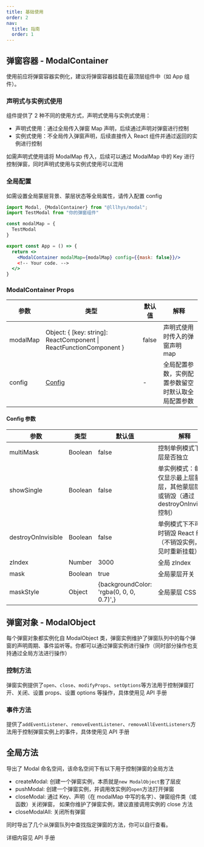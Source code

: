 ```yaml
---
title: 基础使用
order: 2
nav:
  title: 指南
  order: 1
---
```


## 弹窗容器 - ModalContainer

使用前应将弹窗容器实例化，建议将弹窗容器挂载在最顶层组件中（如 App 组件）。

### 声明式与实例式使用

组件提供了 2 种不同的使用方式，声明式使用与实例式使用：

- 声明式使用：通过全局传入弹窗 Map 声明，后续通过声明对弹窗进行控制
- 实例式使用：不全局传入弹窗声明，后续直接传入 React 组件并通过返回的实例进行控制

如需声明式使用请将 ModalMap 传入，后续可以通过 ModalMap 中的 Key 进行控制弹窗，同时声明式使用与实例式使用可以混用

### 全局配置

如需设置全局蒙层背景、蒙层状态等全局属性，请传入配置 config

```jsx | pure
import Modal, {ModalContainer} from "@lllhys/modal";
import TestModal from "你的弹窗组件"

const modalMap = {
  TestModal
}

export const App = () => {
  return <>
    <ModalContainer modalMap={modalMap} config={{mask: false}}/>
    <!-- Your code. -->
  </>
}
```

### ModalContainer Props

| 参数 | 类型 | 默认值 | 解释 |
| --- | --- | --- | --- |
| modalMap | Object: { [key: string]: ReactComponent \| ReactFunctionComponent } | false | 声明式使用时传入的弹窗声明 map |
| config | <a href='#config参数'>Config</a> | - | 全局配置参数，实例配置参数留空时默认取全局配置参数 |

#### Config 参数

| 参数 | 类型 | 默认值 | 解释 |
| --- | --- | --- | --- |
| multiMask | Boolean | false | 控制单例模式下蒙层是否独立 |
| showSingle | Boolean | false | 单实例模式：每次仅显示最上层蒙层，其他蒙层隐藏或销毁（通过 destroyOnInvisible 控制） |
| destroyOnInvisible | Boolean | false | 单例模式下不可见时销毁 React 组件（不销毁实例，可见时重新挂载） |
| zIndex | Number | 3000 | 全局 zIndex |
| mask | Boolean | true | 全局蒙层开关 |
| maskStyle | Object | {backgroundColor: 'rgba(0, 0, 0, 0.7)',} | 全局蒙层 CSS 样式 |

## 弹窗对象 - ModalObject

每个弹窗对象都实例化自 ModalObject 类，弹窗实例维护了弹窗队列中的每个弹窗的声明周期、事件监听等。你都可以通过弹窗实例进行操作（同时部分操作也支持通过全局方法进行操作）

### 控制方法

弹窗实例提供了`open`、`close`、`modifyProps`、`setOptions`等方法用于控制弹窗打开、关闭、设置 props、设置 options 等操作，具体使用见 API 手册

### 事件方法

提供了`addEventListener`、`removeEventListener`、`removeAllEventListeners`方法用于控制弹窗实例上的事件，具体使用见 API 手册

## 全局方法

导出了 Modal 命名空间，该命名空间下有以下用于控制弹窗的全局方法

- createModal: 创建一个弹窗实例，本质就是`new ModalObject`套了层皮
- pushModal: 创建一个弹窗实例，并调用改实例的`open`方法打开弹窗
- closeModal: 通过 Key、声明（在 modalMap 中写的名字）、弹窗组件类（或函数）关闭弹窗， 如果你维护了弹窗实例，建议直接调用实例的 close 方法
- closeModalAll: 关闭所有弹窗

同时导出了几个从弹窗队列中查找指定弹窗的方法，你可以自行查看。

详细内容见 API 手册
